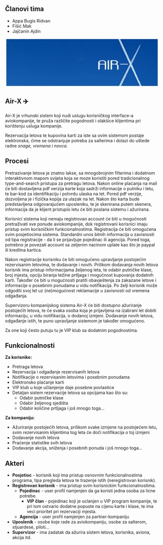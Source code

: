 ## Članovi tima
- Appa Bugis Ridvan
- Fišić Mak
- Jajčanin Ajdin

![logo](https://github.com/ooad-2017-2018/Grupa1-R.M.A/blob/master/resursi/logo.png)

## Air-X :airplane:
Air-X je vrhunski sistem koji nudi uslugu korisničkog interface-a aviokompanije, te pruža različite pogodnosti i olakšice klijentima pri korištenju usluga kompanije.

Rezervacija letova te kupovina karti za iste sa ovim sistemom postaje elektronska, ćime se odstranjuje potreba za salterima i dolazi do uštede radne *snage, vremena i novca*.

## Procesi

Pretrazivanje letova je znatno lakse, sa mnogobrojnim filterima i dodatnom interaktivnom mapom svijeta koja se moze koristiti pored tradicionalnog type-and-search pristupa za pretragu letova. Nakon online plaćanja na mail će biti dostavljena pdf verzija karte koja sadrži informacije o putniku i letu, te bar-kod za identifikaciju i potvrdu ulaska na let. Pored pdf verzije, dozvoljena je i fizička kopija za ulazak na let. Nakon što karta bude predstavljena odgovarajućem uposleniku, te je skenirana putem skenera, informacija da je klijent pristupio letu će biti poslana sistemu i ažurirana.

Korisnici sistema koji nemaju registrovan account će biti u mogućnosti pretraživati sve ponude aviokompanije, dok registrovani korisnici imaju pristup svim korisničkim funkcionalnostima. 
Registracija će biti omogućena svim posjetiocima sistema. Standardni unos bitnih informacija u zavisnosti od tipa registracije - da li se prijavljuje pojedinac ili agencija. Pored toga, potrebno je povezati account sa zeljenim nacinom uplate kao što je paypal ili kreditna kartica.

Nakon registracije korisniku će biti omogućeno upravljanje postojećim rezervisanim letovima, te dodavanje i novih. Prilikom dodavanja novih letova korisnik ima pristup informacijama željenog leta, te odabir putničke klase, broj mjesta, opciju biranja težine prtljaga i mogućnost kupovanja dodatnih karti. Također će biti u mogućnosti pratiti obavještenja za zakazane letove i informacije o posebnim ponudama u vidu notifikacija. Po želji korisnik može odgoditi svoj let uz (ne)mogućnost reklamacije u zavisnosti od vremena odgađanja.  

Supervizoru kompanijskog sistema Air-X će biti dostupno ažuriranje postojećih letova, te će svaka osoba koja je prijavljena na izabrani let dobiti informaciju, u vidu notifikacija, o dodanoj izmjeni. Dodavanje novih letova, odgađanje istih, te puno upravljanje sistemom je također omogućeno.

Za one koji često putuju tu je VIP klub sa dodatnim pogodnostima.

## Funkcionalnosti
**Za korisnike:**
  - Pretraga letova
  - Rezervacija i odgađanje rezervisanih letova
  - Notifikacije o rezervisanim letovima i posebnim ponudama
  - Elektronsko plaćanje karti
  - VIP klub u koje učlanjenje daje posebne povlastice
  - Detaljan sistem rezervacije letova sa opcijama kao što su:
    - Odabir putničke klase
    - Odabir željenog sjedišta
    - Odabir količine prtljaga
i još mnogo toga...

**Za kompaniju:**
  - Ažuriranje postojećih letova, prilikom svake izmjene na postojećem letu, svim rezervisanim klijentima tog leta će doči notifikacija     o toj izmjeni
  - Dodavanje novih letova
  - Praćenje statistike svih letova
  - Dodavanje akcija, sniženja i posebnih ponuda
i još mnogo toga...

## Akteri
- **Posjetioc** - korisnik koji ima pristup osnovnim funkcionalnostima programa, tipa pregleda letova te trazenje istih (neregistrovan korisnik).
- **Registrovan korisnik** - ima pristup svim korisnickim funkcionalnostima.
    - **Pojedinac** - user profil namjenjen da ga koristi jedna osoba za licne potrebe.
        - **VIP član** - pojedinac koji je uclanjen u VIP program kompanije, te pri tom ostvario dodatne popuste na cijenu karte i klase,                          te ima veci prioritet pri rezervaciji mjesta.
    - **Agencija** - user profil namjenjen za partner-kompaniju
- **Uposlenik** - osobe koje rade za aviokompaniju, osobe za salterom, stjuardese, piloti...
- **Supervizor** - ima zadatak da ažurira sistem letova, korisnika, aviona, akcija itd.
